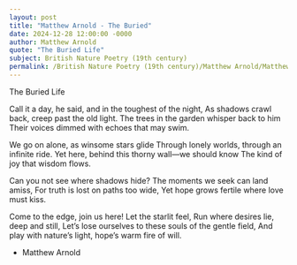 ```yaml
---
layout: post
title: "Matthew Arnold - The Buried"
date: 2024-12-28 12:00:00 -0000
author: Matthew Arnold
quote: "The Buried Life"
subject: British Nature Poetry (19th century)
permalink: /British Nature Poetry (19th century)/Matthew Arnold/Matthew Arnold - The Buried
---
```


The Buried Life

Call it a day, he said, and in the toughest of the night,
As shadows crawl back, creep past the old light.
The trees in the garden whisper back to him
Their voices dimmed with echoes that may swim.

We go on alone, as winsome stars glide
Through lonely worlds, through an infinite ride.
Yet here, behind this thorny wall—we should know
The kind of joy that wisdom flows.

Can you not see where shadows hide?
The moments we seek can land amiss,
For truth is lost on paths too wide,
Yet hope grows fertile where love must kiss.

Come to the edge, join us here! Let the starlit feel,
Run where desires lie, deep and still,
Let’s lose ourselves to these souls of the gentle field,
And play with nature’s light, hope’s warm fire of will.

- Matthew Arnold
